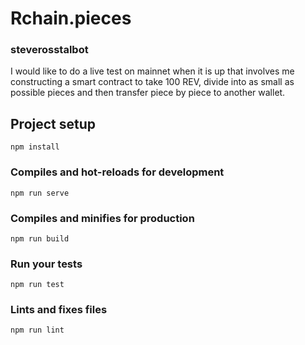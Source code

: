 # Rchain.pieces
### steverosstalbot 
I would like to do a live test on mainnet when it is up that involves me constructing a smart contract to take 100 REV, divide into as small as possible pieces and then transfer piece by piece to another wallet.

## Project setup
```
npm install
```

### Compiles and hot-reloads for development
```
npm run serve
```

### Compiles and minifies for production
```
npm run build
```

### Run your tests
```
npm run test
```

### Lints and fixes files
```
npm run lint
```
